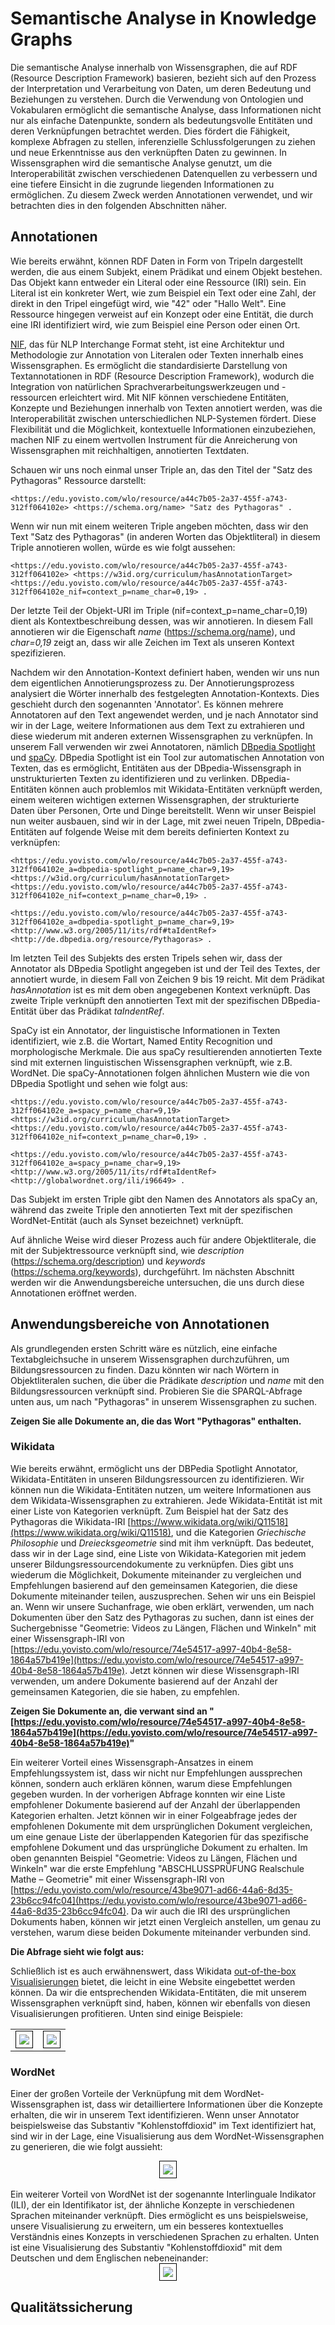 # Semantische Analyse in Knowledge Graphs
Die semantische Analyse innerhalb von Wissensgraphen, die auf RDF (Resource Description Framework) basieren, bezieht sich auf den Prozess der Interpretation und Verarbeitung von Daten, um deren Bedeutung und Beziehungen zu verstehen. Durch die Verwendung von Ontologien und Vokabularen ermöglicht die semantische Analyse, dass Informationen nicht nur als einfache Datenpunkte, sondern als bedeutungsvolle Entitäten und deren Verknüpfungen betrachtet werden. Dies fördert die Fähigkeit, komplexe Abfragen zu stellen, inferenzielle Schlussfolgerungen zu ziehen und neue Erkenntnisse aus den verknüpften Daten zu gewinnen. In Wissensgraphen wird die semantische Analyse genutzt, um die Interoperabilität zwischen verschiedenen Datenquellen zu verbessern und eine tiefere Einsicht in die zugrunde liegenden Informationen zu ermöglichen. Zu diesem Zweck werden Annotationen verwendet, und wir betrachten dies in den folgenden Abschnitten näher.

## Annotationen 
Wie bereits erwähnt, können RDF Daten in Form von Tripeln dargestellt werden, die aus einem Subjekt, einem Prädikat und einem Objekt bestehen. Das Objekt kann entweder ein Literal oder eine Ressource (IRI) sein. Ein Literal ist ein konkreter Wert, wie zum Beispiel ein Text oder eine Zahl, der direkt in den Tripel eingefügt wird, wie "42" oder "Hallo Welt". Eine Ressource hingegen verweist auf ein Konzept oder eine Entität, die durch eine IRI identifiziert wird, wie zum Beispiel eine Person oder einen Ort. 

[NIF](https://nif.readthedocs.io/en/latest/), das für NLP Interchange Format steht, ist eine Architektur und Methodologie zur Annotation von Literalen oder Texten innerhalb eines Wissensgraphen. Es ermöglicht die standardisierte Darstellung von Textannotationen in RDF (Resource Description Framework), wodurch die Integration von natürlichen Sprachverarbeitungswerkzeugen und -ressourcen erleichtert wird. Mit NIF können verschiedene Entitäten, Konzepte und Beziehungen innerhalb von Texten annotiert werden, was die Interoperabilität zwischen unterschiedlichen NLP-Systemen fördert. Diese Flexibilität und die Möglichkeit, kontextuelle Informationen einzubeziehen, machen NIF zu einem wertvollen Instrument für die Anreicherung von Wissensgraphen mit reichhaltigen, annotierten Textdaten.

Schauen wir uns noch einmal unser Triple an, das den Titel der "Satz des Pythagoras" Ressource darstellt:


	<https://edu.yovisto.com/wlo/resource/a44c7b05-2a37-455f-a743-312ff064102e> <https://schema.org/name> "Satz des Pythagoras" . 

Wenn wir nun mit einem weiteren Triple angeben möchten, dass wir den Text "Satz des Pythagoras" (in anderen Worten das Objektliteral) in diesem Triple annotieren wollen, würde es wie folgt aussehen:


	<https://edu.yovisto.com/wlo/resource/a44c7b05-2a37-455f-a743-312ff064102e> <https://w3id.org/curriculum/hasAnnotationTarget> <https://edu.yovisto.com/wlo/resource/a44c7b05-2a37-455f-a743-312ff064102e_nif=context_p=name_char=0,19> . 

Der letzte Teil der Objekt-URI im Triple (nif=context_p=name_char=0,19) dient als Kontextbeschreibung dessen, was wir annotieren. In diesem Fall annotieren wir die Eigenschaft <i>name</i> (https://schema.org/name), und <i>char=0,19</i> zeigt an, dass wir alle Zeichen im Text als unseren Kontext spezifizieren.

Nachdem wir den Annotation-Kontext definiert haben, wenden wir uns nun dem eigentlichen Annotierungsprozess zu. Der Annotierungsprozess analysiert die Wörter innerhalb des festgelegten Annotation-Kontexts. Dies geschieht durch den sogenannten 'Annotator'. Es können mehrere Annotatoren auf den Text angewendet werden, und je nach Annotator sind wir in der Lage, weitere Informationen aus dem Text zu extrahieren und diese wiederum mit anderen externen Wissensgraphen zu verknüpfen. In unserem Fall verwenden wir zwei Annotatoren, nämlich [DBpedia Spotlight](https://www.dbpedia-spotlight.org/) und [spaCy](https://spacy.io/). DBpedia Spotlight ist ein Tool zur automatischen Annotation von Texten, das es ermöglicht, Entitäten aus der DBpedia-Wissensgraph in unstrukturierten Texten zu identifizieren und zu verlinken. DBpedia-Entitäten können auch problemlos mit Wikidata-Entitäten verknüpft werden, einem weiteren wichtigen externen Wissensgraphen, der strukturierte Daten über Personen, Orte und Dinge bereitstellt. Wenn wir unser Beispiel nun weiter ausbauen, sind wir in der Lage, mit zwei neuen Tripeln, DBpedia-Entitäten auf folgende Weise mit dem bereits definierten Kontext zu verknüpfen:


	<https://edu.yovisto.com/wlo/resource/a44c7b05-2a37-455f-a743-312ff064102e_a=dbpedia-spotlight_p=name_char=9,19> <https://w3id.org/curriculum/hasAnnotationTarget> <https://edu.yovisto.com/wlo/resource/a44c7b05-2a37-455f-a743-312ff064102e_nif=context_p=name_char=0,19> . 

    <https://edu.yovisto.com/wlo/resource/a44c7b05-2a37-455f-a743-312ff064102e_a=dbpedia-spotlight_p=name_char=9,19> <http://www.w3.org/2005/11/its/rdf#taIdentRef> <http://de.dbpedia.org/resource/Pythagoras> .

Im letzten Teil des Subjekts des ersten Tripels sehen wir, dass der Annotator als DBpedia Spotlight angegeben ist und der Teil des Textes, der annotiert wurde, in diesem Fall von Zeichen 9 bis 19 reicht. Mit dem Prädikat <i>hasAnnotation</i> ist es mit dem oben angegebenen Kontext verknüpft. Das zweite Triple verknüpft den annotierten Text mit der spezifischen DBpedia-Entität über das Prädikat <i>taIndentRef</i>.

SpaCy ist ein Annotator, der linguistische Informationen in Texten identifiziert, wie z.B. die Wortart, Named Entity Recognition und morphologische Merkmale. Die aus spaCy resultierenden annotierten Texte sind mit externen linguistischen Wissensgraphen verknüpft, wie z.B. WordNet. Die spaCy-Annotationen folgen ähnlichen Mustern wie die von DBpedia Spotlight und sehen wie folgt aus:


	<https://edu.yovisto.com/wlo/resource/a44c7b05-2a37-455f-a743-312ff064102e_a=spacy_p=name_char=9,19> <https://w3id.org/curriculum/hasAnnotationTarget> <https://edu.yovisto.com/wlo/resource/a44c7b05-2a37-455f-a743-312ff064102e_nif=context_p=name_char=0,19> . 

    <https://edu.yovisto.com/wlo/resource/a44c7b05-2a37-455f-a743-312ff064102e_a=spacy_p=name_char=9,19> <http://www.w3.org/2005/11/its/rdf#taIdentRef> <http://globalwordnet.org/ili/i96649> .

Das Subjekt im ersten Triple gibt den Namen des Annotators als spaCy an, während das zweite Triple den annotierten Text mit der spezifischen WordNet-Entität (auch als Synset bezeichnet) verknüpft.

Auf ähnliche Weise wird dieser Prozess auch für andere Objektliterale, die mit der Subjektressource verknüpft sind, wie <i>description</i> (https://schema.org/description) und <i>keywords</i> (https://schema.org/keywords), durchgeführt. Im nächsten Abschnitt werden wir die Anwendungsbereiche untersuchen, die uns durch diese Annotationen eröffnet werden.

## Anwendungsbereiche von Annotationen
Als grundlegenden ersten Schritt wäre es nützlich, eine einfache Textabgleichsuche in unserem Wissensgraphen durchzuführen, um Bildungsressourcen zu finden. Dazu könnten wir nach Wörtern in Objektliteralen suchen, die über die Prädikate <i>description</i> und <i>name</i> mit den Bildungsressourcen verknüpft sind. Probieren Sie die SPARQL-Abfrage unten aus, um nach "Pythagoras" in unserem Wissensgraphen zu suchen.

**Zeigen Sie alle Dokumente an, die das Wort "Pythagoras" enthalten.**
<div id="yasgui6"></div>

### Wikidata
Wie bereits erwähnt, ermöglicht uns der DBPedia Spotlight Annotator, Wikidata-Entitäten in unseren Bildungsressourcen zu identifizieren. Wir können nun die Wikidata-Entitäten nutzen, um weitere Informationen aus dem Wikidata-Wissensgraphen zu extrahieren. Jede Wikidata-Entität ist mit einer Liste von Kategorien verknüpft. Zum Beispiel hat der Satz des Pythagoras die Wikidata-IRI [https://www.wikidata.org/wiki/Q11518](https://www.wikidata.org/wiki/Q11518), und die Kategorien <i>Griechische Philosophie</i> und <i>Dreiecksgeometrie</i> sind mit ihm verknüpft. Das bedeutet, dass wir in der Lage sind, eine Liste von Wikidata-Kategorien mit jedem unserer Bildungsressourcendokumente zu verknüpfen. Dies gibt uns wiederum die Möglichkeit, Dokumente miteinander zu vergleichen und Empfehlungen basierend auf den gemeinsamen Kategorien, die diese Dokumente miteinander teilen, auszusprechen. Sehen wir uns ein Beispiel an. Wenn wir unsere Suchanfrage, wie oben erklärt, verwenden, um nach Dokumenten über den Satz des Pythagoras zu suchen, dann ist eines der Suchergebnisse "Geometrie: Videos zu Längen, Flächen und Winkeln" mit einer Wissensgraph-IRI von [https://edu.yovisto.com/wlo/resource/74e54517-a997-40b4-8e58-1864a57b419e](https://edu.yovisto.com/wlo/resource/74e54517-a997-40b4-8e58-1864a57b419e). Jetzt können wir diese Wissensgraph-IRI verwenden, um andere Dokumente basierend auf der Anzahl der gemeinsamen Kategorien, die sie haben, zu empfehlen.

**Zeigen Sie Dokumente an, die verwant sind an "[https://edu.yovisto.com/wlo/resource/74e54517-a997-40b4-8e58-1864a57b419e](https://edu.yovisto.com/wlo/resource/74e54517-a997-40b4-8e58-1864a57b419e)"**
<div id="yasgui7"></div>

Ein weiterer Vorteil eines Wissensgraph-Ansatzes in einem Empfehlungssystem ist, dass wir nicht nur Empfehlungen aussprechen können, sondern auch erklären können, warum diese Empfehlungen gegeben wurden. In der vorherigen Abfrage konnten wir eine Liste empfohlener Dokumente basierend auf der Anzahl der überlappenden Kategorien erhalten. Jetzt können wir in einer Folgeabfrage jedes der empfohlenen Dokumente mit dem ursprünglichen Dokument vergleichen, um eine genaue Liste der überlappenden Kategorien für das spezifische empfohlene Dokument und das ursprüngliche Dokument zu erhalten. Im oben genannten Beispiel "Geometrie: Videos zu Längen, Flächen und Winkeln" war die erste Empfehlung "ABSCHLUSSPRÜFUNG Realschule Mathe – Geometrie" mit einer Wissensgraph-IRI von [https://edu.yovisto.com/wlo/resource/43be9071-ad66-44a6-8d35-23b6cc94fc04](https://edu.yovisto.com/wlo/resource/43be9071-ad66-44a6-8d35-23b6cc94fc04). Da wir auch die IRI des ursprünglichen Dokuments haben, können wir jetzt einen Vergleich anstellen, um genau zu verstehen, warum diese beiden Dokumente miteinander verbunden sind.

**Die Abfrage sieht wie folgt aus:**
<div id="yasgui8"></div>



Schließlich ist es auch erwähnenswert, dass Wikidata [out-of-the-box Visualisierungen](https://www.wikidata.org/wiki/Wikidata:SPARQL_query_service/Wikidata_Query_Help/Result_Views) bietet, die leicht in eine Website eingebettet werden können. Da wir die entsprechenden Wikidata-Entitäten, die mit unserem Wissensgraphen verknüpft sind, haben, können wir ebenfalls von diesen Visualisierungen profitieren. Unten sind einige Beispiele:
<table>
<tr>
<td>
<img src="/kg-images/Pythagoras1.png" style="border: 1px solid black; padding: 5px; max-width: 100%; height: auto;">
</td>
<td>
<img src="/kg-images/Pythagoras2.png" style="border: 1px solid black; padding: 5px; max-width: 100%; height: auto;">
</td>
</tr>
</table>

### WordNet
Einer der großen Vorteile der Verknüpfung mit dem WordNet-Wissensgraphen ist, dass wir detailliertere Informationen über die Konzepte erhalten, die wir in unserem Text identifizieren. Wenn unser Annotator beispielsweise das Substantiv "Kohlenstoffdioxid" im Text identifiziert hat, sind wir in der Lage, eine Visualisierung aus dem WordNet-Wissensgraphen zu generieren, die wie folgt aussieht:

<div style="text-align: center;">
	<img src="/kg-images/wordnet_de.png" style="border: 1px solid black; padding: 5px; max-width: 100%; height: auto;">
</div>

<br/>
Ein weiterer Vorteil von WordNet ist der sogenannte Interlinguale Indikator (ILI), der ein Identifikator ist, der ähnliche Konzepte in verschiedenen Sprachen miteinander verknüpft. Dies ermöglicht es uns beispielsweise, unsere Visualisierung zu erweitern, um ein besseres kontextuelles Verständnis eines Konzepts in verschiedenen Sprachen zu erhalten. Unten ist eine Visualisierung des Substantiv "Kohlenstoffdioxid" mit dem Deutschen und dem Englischen nebeneinander:

<div style="text-align: center;">
	<img src="/kg-images/wordnet_de_en.png" style="border: 1px solid black; padding: 5px; max-width: 100%; height: auto;">
</div>

## Qualitätssicherung
